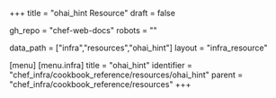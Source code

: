 +++
title = "ohai_hint Resource"
draft = false

gh_repo = "chef-web-docs"
robots = ""

data_path = ["infra","resources","ohai_hint"]
layout = "infra_resource"


[menu]
  [menu.infra]
    title = "ohai_hint"
    identifier = "chef_infra/cookbook_reference/resources/ohai_hint"
    parent = "chef_infra/cookbook_reference/resources"
+++

<!-- The contents of this page are automatically generated from the ohai_hint.yaml file in the data directory. -->
<!-- To suggest a change, edit the https://github.com/chef/chef/blob/master/lib/chef/resource/ohai_hint.rb file
      and submit a pull request to the https://github.com/chef/chef repository. -->
